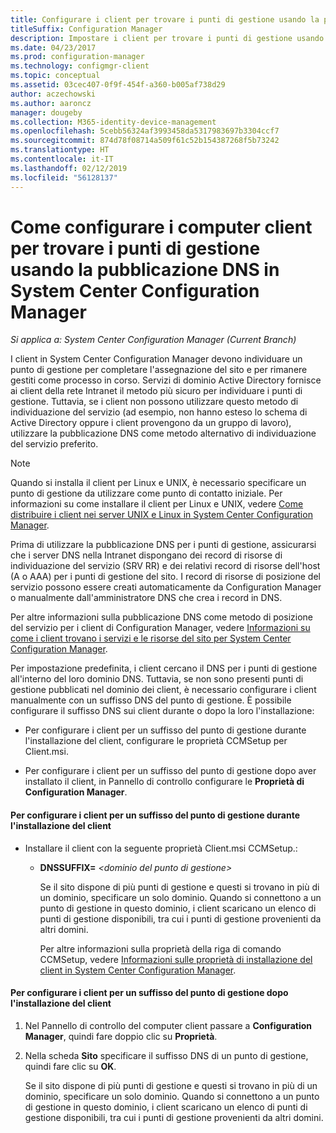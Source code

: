 ```yaml
---
title: Configurare i client per trovare i punti di gestione usando la pubblicazione DNS
titleSuffix: Configuration Manager
description: Impostare i client per trovare i punti di gestione usando la pubblicazione DNS in System Center Configuration Manager.
ms.date: 04/23/2017
ms.prod: configuration-manager
ms.technology: configmgr-client
ms.topic: conceptual
ms.assetid: 03cec407-0f9f-454f-a360-b005af738d29
author: aczechowski
ms.author: aaroncz
manager: dougeby
ms.collection: M365-identity-device-management
ms.openlocfilehash: 5cebb56324af3993458da5317983697b3304ccf7
ms.sourcegitcommit: 874d78f08714a509f61c52b154387268f5b73242
ms.translationtype: HT
ms.contentlocale: it-IT
ms.lasthandoff: 02/12/2019
ms.locfileid: "56128137"
---
```

# <a name="how-to-configure-client-computers-to-find-management-points-by-using-dns-publishing-in-system-center-configuration-manager"></a>Come configurare i computer client per trovare i punti di gestione usando la pubblicazione DNS in System Center Configuration Manager

*Si applica a: System Center Configuration Manager (Current Branch)*

I client in System Center Configuration Manager devono individuare un punto di gestione per completare l'assegnazione del sito e per rimanere gestiti come processo in corso. Servizi di dominio Active Directory fornisce ai client della rete Intranet il metodo più sicuro per individuare i punti di gestione. Tuttavia, se i client non possono utilizzare questo metodo di individuazione del servizio (ad esempio, non hanno esteso lo schema di Active Directory oppure i client provengono da un gruppo di lavoro), utilizzare la pubblicazione DNS come metodo alternativo di individuazione del servizio preferito.  

> [!NOTE]  
>  Quando si installa il client per Linux e UNIX, è necessario specificare un punto di gestione da utilizzare come punto di contatto iniziale. Per informazioni su come installare il client per Linux e UNIX, vedere [Come distribuire i client nei server UNIX e Linux in System Center Configuration Manager](../../../core/clients/deploy/deploy-clients-to-unix-and-linux-servers.md).  

 Prima di utilizzare la pubblicazione DNS per i punti di gestione, assicurarsi che i server DNS nella Intranet dispongano dei record di risorse di individuazione del servizio (SRV RR) e dei relativi record di risorse dell'host (A o AAA) per i punti di gestione del sito. I record di risorse di posizione del servizio possono essere creati automaticamente da Configuration Manager o manualmente dall'amministratore DNS che crea i record in DNS.  

 Per altre informazioni sulla pubblicazione DNS come metodo di posizione del servizio per i client di Configuration Manager, vedere [Informazioni su come i client trovano i servizi e le risorse del sito per System Center Configuration Manager](../../../core/plan-design/hierarchy/understand-how-clients-find-site-resources-and-services.md).  

 Per impostazione predefinita, i client cercano il DNS per i punti di gestione all'interno del loro dominio DNS. Tuttavia, se non sono presenti punti di gestione pubblicati nel dominio dei client, è necessario configurare i client manualmente con un suffisso DNS del punto di gestione. È possibile configurare il suffisso DNS sui client durante o dopo la loro l'installazione:  

-   Per configurare i client per un suffisso del punto di gestione durante l'installazione del client, configurare le proprietà CCMSetup per Client.msi.  

-   Per configurare i client per un suffisso del punto di gestione dopo aver installato il client, in Pannello di controllo configurare le **Proprietà di Configuration Manager**.  

#### <a name="to-configure-clients-for-a-management-point-suffix-during-client-installation"></a>Per configurare i client per un suffisso del punto di gestione durante l'installazione del client  

- Installare il client con la seguente proprietà Client.msi CCMSetup.:  

  - **DNSSUFFIX=** *&lt;dominio del punto di gestione\>*  

     Se il sito dispone di più punti di gestione e questi si trovano in più di un dominio, specificare un solo dominio. Quando si connettono a un punto di gestione in questo dominio, i client scaricano un elenco di punti di gestione disponibili, tra cui i punti di gestione provenienti da altri domini.  

    Per altre informazioni sulla proprietà della riga di comando CCMSetup, vedere [Informazioni sulle proprietà di installazione del client in System Center Configuration Manager](../../../core/clients/deploy/about-client-installation-properties.md).  

#### <a name="to-configure-clients-for-a-management-point-suffix-after-client-installation"></a>Per configurare i client per un suffisso del punto di gestione dopo l'installazione del client  

1.  Nel Pannello di controllo del computer client passare a **Configuration Manager**, quindi fare doppio clic su **Proprietà**.  

2.  Nella scheda **Sito** specificare il suffisso DNS di un punto di gestione, quindi fare clic su **OK**.  

     Se il sito dispone di più punti di gestione e questi si trovano in più di un dominio, specificare un solo dominio. Quando si connettono a un punto di gestione in questo dominio, i client scaricano un elenco di punti di gestione disponibili, tra cui i punti di gestione provenienti da altri domini.
